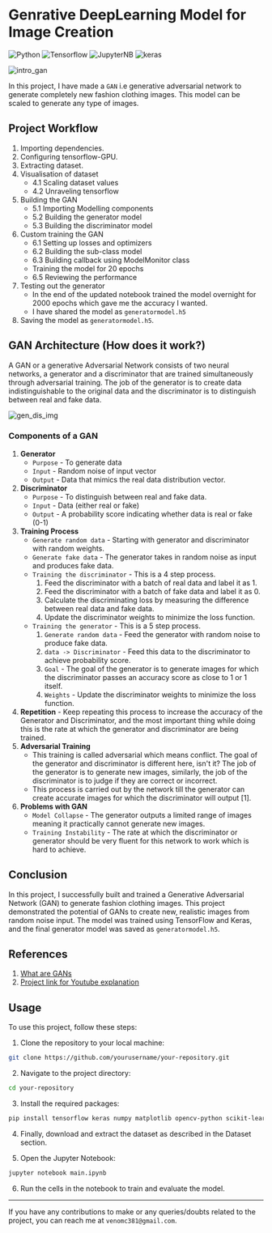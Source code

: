 # **Genrative DeepLearning Model for Image Creation**
![Python](https://img.shields.io/badge/Python-3.12.4-blueviolet)
![Tensorflow](https://img.shields.io/badge/API-Tensorflow-fcba03)
![JupyterNB](https://img.shields.io/badge/Editor-JupyterNB-blue)
![keras](https://img.shields.io/badge/DeepLearning-Keras-red)

![intro_gan](https://github.com/aryanc381/Image-Generation-DL-Model/blob/main/ganintro.jpg)

In this project, I have made a ```GAN``` i.e generative adversarial network to generate completely new fashion clothing images. This model can be scaled to generate any type of images.

## Project Workflow
1. Importing dependencies.
2. Configuring tensorflow-GPU.
3. Extracting dataset.
4. Visualisation of dataset
   - 4.1 Scaling dataset values
   - 4.2 Unraveling tensorflow
5. Building the GAN
   - 5.1 Importing Modelling components
   - 5.2 Building the generator model
   - 5.3 Building the discriminator model
6. Custom training the GAN
   - 6.1 Setting up losses and optimizers
   - 6.2 Building the sub-class model
   - 6.3 Building callback using ModelMonitor class
   - Training the model for 20 epochs
   - 6.5 Reviewing the performance
7. Testing out the generator
   - In the end of the updated notebook trained the model overnight for 2000 epochs which gave me the accuracy I wanted.
   - I have shared the model as ```generatormodel.h5```
8. Saving the model as ```generatormodel.h5```.

## GAN Architecture (How does it work?)
A GAN or a generative Adversarial Network consists of two neural networks, a generator and a discriminator that are trained simultaneously through adversarial training.
The job of the generator is to create data indistinguishable to the original data and the discriminator is to distinguish between real and fake data. 

![gen_dis_img](https://github.com/aryanc381/Image-Generation-DL-Model/blob/main/ganimg.jpg)

### Components of a GAN
1. **Generator**
   - ```Purpose``` - To generate data
   - ```Input``` - Random noise of input vector
   - ```Output``` - Data that mimics the real data distribution vector.
2. **Discriminator**
   - ```Purpose``` - To distinguish between real and fake data.
   - ```Input``` - Data (either real or fake)
   - ```Output``` - A probability score indicating whether data is real or fake (0-1)
3. **Training Process**
   - ```Generate random data``` - Starting with generator and discriminator with random weights.
   - ```Generate fake data``` - The generator takes in random noise as input and produces fake data.
   - ```Training the discriminator``` - This is a 4 step process.
      1. Feed the discriminator with a batch of real data and label it as 1.
      2. Feed the discriminator with a batch of fake data and label it as 0.
      3. Calculate the discriminating loss by measuring the difference between real data and fake data.
      4. Update the discriminator weights to minimize the loss function.
   - ```Training the generator``` - This is a 5 step process.
      1. ```Generate random data``` - Feed the generator with random noise to produce fake data.
      2. ```data -> Discriminator``` - Feed this data to the discriminator to achieve probability score.
      3. ```Goal``` - The goal of the generator is to generate images for which the discriminator passes an accuracy score as close to 1 or 1 itself.
      4. ```Weights``` - Update the discriminator weights to minimize the loss function.
4. **Repetition** - Keep repeating this process to increase the accuracy of the Generator and Discriminator, and the most important thing while doing this is the rate at which the generator and discriminator are being trained.
5. **Adversarial Training**
   - This training is called adversarial which means conflict. The goal of the generator and discriminator is different here, isn't it? The job of the generator is to generate new images, similarly, the job of the discriminator is to judge if they are correct or incorrect.
   - This process is carried out by the network till the generator can create accurate images for which the discriminator will output [1].
6. **Problems with GAN**
   - ```Model Collapse``` - The generator outputs a limited range of images meaning it practically cannot generate new images.
   - ```Training Instability``` - The rate at which the discriminator or generator should be very fluent for this network to work which is hard to achieve.

## Conclusion
In this project, I successfully built and trained a Generative Adversarial Network (GAN) to generate fashion clothing images. This project demonstrated the potential of GANs to create new, realistic images from random noise input. The model was trained using TensorFlow and Keras, and the final generator model was saved as ```generatormodel.h5```.

## References 
1. [What are GANs](https://www.geeksforgeeks.org/generative-adversarial-network-gan/)
2. [Project link for Youtube explanation](https://www.youtube.com/watch?v=AALBGpLbj6Q&ab_channel=NicholasRenotte) 

## Usage
To use this project, follow these steps:

1. Clone the repository to your local machine:
```bash
git clone https://github.com/yourusername/your-repository.git
```
2. Navigate to the project directory:
```bash
cd your-repository
```
3. Install the required packages:
```bash
pip install tensorflow keras numpy matplotlib opencv-python scikit-learn
```
4. Finally, download and extract the dataset as described in the Dataset section.

5. Open the Jupyter Notebook:
```bash
jupyter notebook main.ipynb
```
6. Run the cells in the notebook to train and evaluate the model.
---
If you have any contributions to make or any queries/doubts related to the project, you can reach me at ```venomc381@gmail.com```.
